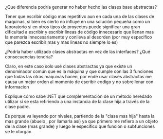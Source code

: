 ﻿¿Que diferencia podría generar no haber hecho las clases base abstractas?

Tener que escribir código mas repetitivo aun en cada una de las clases de maquinas, si bien es cierto no influye en una solución pequeña como un
laboratorio si en otros tipos de proyectos puede significar una gran dificultad a escribir y escribir lineas de código innecesario que 
llenan mas la memoria innecesariamente y conlleva al desorden (por muy específico que parezca escribir mas y mas lineas no siempre lo es)


¿Podría haber utilizado clases abstractas en vez de las interfaces? ¿Qué consecuencias tendría?

Claro, en este caso solo usé clases abstractas ya que existe un denominador común que es la máquina y que cumple con las 3 funciones que todas las
otras maquinas hacen, por ende usar clases abstractas me causa un mejor orden al momento de escribir codigo y no sobrellenar con informacion 




Explique cómo sabe .NET que complementación de un método heredado utilizar si se esta
refiriendo a una instancia de la clase hija a través de la clase padre.

Es porque va leyendo por niveles, partiendo de la "clase mas hija" hasta la mas grande (abuelo , por llamarla así)
ya que primero me refiero a un objeto de la clase (mas grande) y luego le especifico que función o subfunciones se le otorgan.




